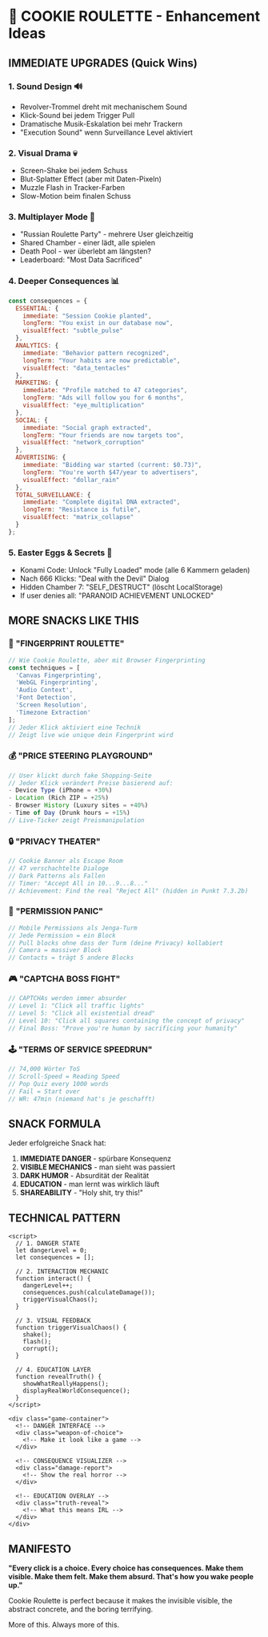 # 🎰 COOKIE ROULETTE - Enhancement Ideas

## IMMEDIATE UPGRADES (Quick Wins)

### 1. **Sound Design** 🔊
- Revolver-Trommel dreht mit mechanischem Sound
- Klick-Sound bei jedem Trigger Pull
- Dramatische Musik-Eskalation bei mehr Trackern
- "Execution Sound" wenn Surveillance Level aktiviert

### 2. **Visual Drama** 💀
- Screen-Shake bei jedem Schuss
- Blut-Splatter Effect (aber mit Daten-Pixeln)
- Muzzle Flash in Tracker-Farben
- Slow-Motion beim finalen Schuss

### 3. **Multiplayer Mode** 👥
- "Russian Roulette Party" - mehrere User gleichzeitig
- Shared Chamber - einer lädt, alle spielen
- Death Pool - wer überlebt am längsten?
- Leaderboard: "Most Data Sacrificed"

### 4. **Deeper Consequences** 📊
```javascript
const consequences = {
  ESSENTIAL: {
    immediate: "Session Cookie planted",
    longTerm: "You exist in our database now",
    visualEffect: "subtle_pulse"
  },
  ANALYTICS: {
    immediate: "Behavior pattern recognized",
    longTerm: "Your habits are now predictable",
    visualEffect: "data_tentacles"
  },
  MARKETING: {
    immediate: "Profile matched to 47 categories",
    longTerm: "Ads will follow you for 6 months",
    visualEffect: "eye_multiplication"
  },
  SOCIAL: {
    immediate: "Social graph extracted",
    longTerm: "Your friends are now targets too",
    visualEffect: "network_corruption"
  },
  ADVERTISING: {
    immediate: "Bidding war started (current: $0.73)",
    longTerm: "You're worth $47/year to advertisers",
    visualEffect: "dollar_rain"
  },
  TOTAL_SURVEILLANCE: {
    immediate: "Complete digital DNA extracted",
    longTerm: "Resistance is futile",
    visualEffect: "matrix_collapse"
  }
};
```

### 5. **Easter Eggs & Secrets** 🥚
- Konami Code: Unlock "Fully Loaded" mode (alle 6 Kammern geladen)
- Nach 666 Klicks: "Deal with the Devil" Dialog
- Hidden Chamber 7: "SELF_DESTRUCT" (löscht LocalStorage)
- If user denies all: "PARANOID ACHIEVEMENT UNLOCKED"

## MORE SNACKS LIKE THIS

### 🎯 **"FINGERPRINT ROULETTE"**
```javascript
// Wie Cookie Roulette, aber mit Browser Fingerprinting
const techniques = [
  'Canvas Fingerprinting',
  'WebGL Fingerprinting', 
  'Audio Context',
  'Font Detection',
  'Screen Resolution',
  'Timezone Extraction'
];
// Jeder Klick aktiviert eine Technik
// Zeigt live wie unique dein Fingerprint wird
```

### 💰 **"PRICE STEERING PLAYGROUND"**
```javascript
// User klickt durch fake Shopping-Seite
// Jeder Klick verändert Preise basierend auf:
- Device Type (iPhone = +30%)
- Location (Rich ZIP = +25%)
- Browser History (Luxury sites = +40%)
- Time of Day (Drunk hours = +15%)
// Live-Ticker zeigt Preismanipulation
```

### 🔒 **"PRIVACY THEATER"**
```javascript
// Cookie Banner als Escape Room
// 47 verschachtelte Dialoge
// Dark Patterns als Fallen
// Timer: "Accept All in 10...9...8..."
// Achievement: Find the real "Reject All" (hidden in Punkt 7.3.2b)
```

### 📱 **"PERMISSION PANIC"**
```javascript
// Mobile Permissions als Jenga-Turm
// Jede Permission = ein Block
// Pull blocks ohne dass der Turm (deine Privacy) kollabiert
// Camera = massiver Block
// Contacts = trägt 5 andere Blocks
```

### 🎮 **"CAPTCHA BOSS FIGHT"**
```javascript
// CAPTCHAs werden immer absurder
// Level 1: "Click all traffic lights"
// Level 5: "Click all existential dread"
// Level 10: "Click all squares containing the concept of privacy"
// Final Boss: "Prove you're human by sacrificing your humanity"
```

### 🕹️ **"TERMS OF SERVICE SPEEDRUN"**
```javascript
// 74,000 Wörter ToS
// Scroll-Speed = Reading Speed
// Pop Quiz every 1000 words
// Fail = Start over
// WR: 47min (niemand hat's je geschafft)
```

## SNACK FORMULA

Jeder erfolgreiche Snack hat:
1. **IMMEDIATE DANGER** - spürbare Konsequenz
2. **VISIBLE MECHANICS** - man sieht was passiert
3. **DARK HUMOR** - Absurdität der Realität
4. **EDUCATION** - man lernt was wirklich läuft
5. **SHAREABILITY** - "Holy shit, try this!"

## TECHNICAL PATTERN

```svelte
<script>
  // 1. DANGER STATE
  let dangerLevel = 0;
  let consequences = [];
  
  // 2. INTERACTION MECHANIC
  function interact() {
    dangerLevel++;
    consequences.push(calculateDamage());
    triggerVisualChaos();
  }
  
  // 3. VISUAL FEEDBACK
  function triggerVisualChaos() {
    shake();
    flash();
    corrupt();
  }
  
  // 4. EDUCATION LAYER
  function revealTruth() {
    showWhatReallyHappens();
    displayRealWorldConsequence();
  }
</script>

<div class="game-container">
  <!-- DANGER INTERFACE -->
  <div class="weapon-of-choice">
    <!-- Make it look like a game -->
  </div>
  
  <!-- CONSEQUENCE VISUALIZER -->
  <div class="damage-report">
    <!-- Show the real horror -->
  </div>
  
  <!-- EDUCATION OVERLAY -->
  <div class="truth-reveal">
    <!-- What this means IRL -->
  </div>
</div>
```

## MANIFESTO

**"Every click is a choice. Every choice has consequences. 
Make them visible. Make them felt. Make them absurd.
That's how you wake people up."**

Cookie Roulette is perfect because it makes the invisible visible,
the abstract concrete, and the boring terrifying.

More of this. Always more of this.
